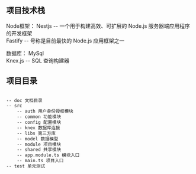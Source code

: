 ## 项目技术栈
Node框架：
Nestjs -- 一个用于构建高效、可扩展的 Node.js 服务器端应用程序的开发框架      
Fastify -- 号称是目前最快的 Node.js 应用框架之一      
      
数据库：
MySql      
Knex.js -- SQL 查询构建器      

      

## 项目目录
```bash
      
-- doc 文档目录      
-- src      
    -- auth 用户身份授权模块      
    -- common 功能模块      
    -- config 配置模块      
    -- knex 数据库连接      
    -- libs 第三方库      
    -- model 数据模型      
    -- module 项目模块      
    -- shared 共享模块      
    -- app.module.ts 模块入口      
    -- main.ts 项目入口      
-- test 单元测试      
      
```